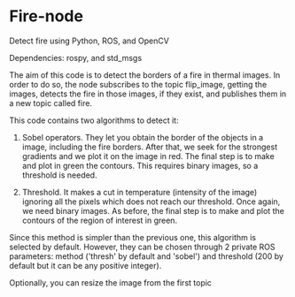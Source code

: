 # Fire-node
Detect fire using Python, ROS, and OpenCV

Dependencies: rospy, and std_msgs

The aim of this code is to detect the borders of a fire in thermal images. In order to do so, the node subscribes to the topic flip_image, getting the images, detects the fire in those images, if they exist, and publishes them in a new topic called fire.

This code contains two algorithms to detect it:

1) Sobel operators. They let you obtain the border of the objects in a image, including the fire borders. After that, we seek for the strongest gradients and we plot it on the image in red. The final step is to make and plot in green the contours. This requires binary images, so a threshold is needed.

2) Threshold. It makes a cut in temperature (intensity of the image) ignoring all the pixels which does not reach our threshold. Once again, we need binary images. As before, the final step is to make and plot the contours of the region of interest in green.

Since this method is simpler than the previous one, this algorithm is selected by default. However, they can be chosen through 2 private ROS parameters: method ('thresh' by default and 'sobel') and threshold (200 by default but it can be any positive integer).

Optionally, you can resize the image from the first topic
